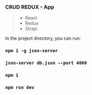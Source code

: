 ### CRUD REDUX - App

> + React
> + Redux
> + Strapi

In the project directory, you can run:

### `npm i -g json-server`
### `json-server db.json --port 4000`
### `npm i`
### `npm run dev`